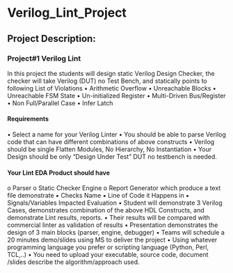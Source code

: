 # Verilog_Lint_Project
## Project Description:
### Project#1 Verilog Lint
In this project the students will design static Verilog Design Checker, the checker will take Verilog (DUT) no Test Bench, and statically points to following List of Violations
• Arithmetic Overflow
• Unreachable Blocks
• Unreachable FSM State
• Un-initialized Register
• Multi-Driven Bus/Register
• Non Full/Parallel Case
• Infer Latch
#### Requirements
• Select a name for your Verilog Linter
• You should be able to parse Verilog code that can have different combinations of above
constructs
• Verilog should be single Flatten Modules, No Hierarchy, No Instantiation
• Your Design should be only “Design Under Test” DUT no testbench is needed.
#### Your Lint EDA Product should have
o Parser
o Static Checker Engine
o Report Generator which produce a text file demonstrate
▪ Checks Name
▪ Line of Code it Happens in
▪ Signals/Variables Impacted Evaluation
• Student will demonstrate 3 Verilog Cases, demonstrates combination of the above HDL Constructs, and demonstrate Lint results, reports.
• Their results will be compared with commercial linter as validation of results
• Presentation demonstrates the design of 3 main blocks (parser, engine, debugger)
• Teams will schedule a 20 minutes demo/slides using MS to deliver the project
• Using whatever programming language you prefer or scripting language (Python, Perl, TCL,..)
• You need to upload your executable, source code, document /slides describe the algorithm/approach used.
